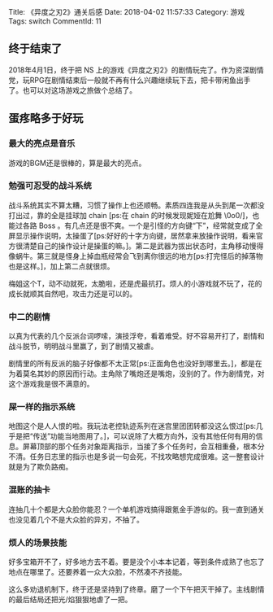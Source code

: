 Title: 《异度之刃2》通关后感
Date: 2018-04-02 11:57:33
Category: 游戏
Tags: switch
CommentId: 11


## 终于结束了

2018年4月1日，终于把 NS 上的游戏《异度之刃2》的剧情玩完了。作为资深剧情党，玩RPG在剧情结束后一般就不再有什么兴趣继续玩下去，把卡带闲鱼出手了。也可以对这场游戏之旅做个总结了。

<!-- PELICAN_END_SUMMARY -->

## 蛋疼略多于好玩
### 最大的亮点是音乐

游戏的BGM还是很棒的，算是最大的亮点。

### 勉强可忍受的战斗系统

战斗系统其实不算太糟，习惯了操作上也还顺畅。素质四连我是从头到尾一次都没打出过，靠的全是挂球加 chain [ps:在 chain 的时候发现妮娅在尬舞 \0o0/]，也能过各路 Boss 。有几点还是很不爽。一个是引怪的方向键“下”，经常就变成了全屏显示操作说明，太操蛋了[ps:好好的十字方向键，居然拿来放操作说明，看来官方很清楚自己的操作设计是操蛋的嘛。]。第二是武器为拔出状态时，主角移动慢得像蜗牛。第三就是怪身上掉血瓶经常会飞到离你很远的地方[ps:打完怪后的掉落物也是这样。]，加上第二点就很烦。

梅姐这个T，动不动就死，太脆啦，还是虎最抗打。烦人的小游戏就不玩了，花的成长就顺其自然吧，攻击力还是可以的。


### 中二的剧情

以真为代表的几个反派台词啰嗦，演技浮夸，看着难受。好不容易开打了，剧情和战斗脱节，明明战斗里赢了，到了剧情又被虐。

剧情里的所有反派的脑子好像都不太正常[ps:正面角色也没好到哪里去。]，都是在为着莫名其妙的原因而行动。主角除了嘴炮还是嘴炮，没别的了。作为剧情党，对这个游戏我是很不满意的。


### 屎一样的指示系统

地图这个是人人恨的啦。我玩法老控轨迹系列在迷宫里团团转都没这么恨过[ps:几乎是把“传送”功能当地图用了。]，可以说除了大概方向外，没有其他任何有用的信息。屏幕顶部的那个任务对象距离指示，当接了多个任务时，会互相重叠，根本分不清。任务日志里的指示也是多说一句会死，不找攻略想完成很难。这一整套设计就是为了欺负路痴。


### 混账的抽卡

连抽几十个都是大众脸你能忍？一个单机游戏搞得跟氪金手游似的。我一直到通关也没见着几个不是大众脸的异刃，不抽了。


### 烦人的场景技能

好多宝箱开不了，好多地方去不着。要是没个小本本记着，等到条件成熟了也忘了地点在哪里了。还要养着一众大众脸，不然凑不齐技能。


这么多劝退机制下，终于还是坚持到了终章。磨了一个下午把灭干掉了。主线剧情的最后结局还把光/焰狠狠地虐了一把。

